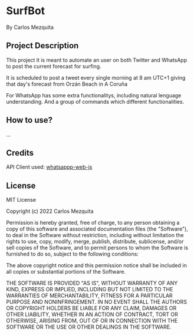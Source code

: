 # SurfBot
By Carlos Mezquita

## Project Description
This project it is meant to automate an user on both Twitter and WhatsApp to post the current forecast for surfing.

It is scheduled to post a tweet every single morning at 8 am UTC+1 giving that day's forecast from Orzán Beach in A Coruña

For WhatsApp has some extra functionalitys, including natural lenguage understanding. And a group of commands which different  functionalities.

## How to use?
...

## Credits
API Client used:
[whatsappp-web-js](https://github.com/pedroslopez/whatsapp-web.js)

## License
MIT License

Copyright (c) 2022 Carlos Mezquita

Permission is hereby granted, free of charge, to any person obtaining a copy
of this software and associated documentation files (the "Software"), to deal
in the Software without restriction, including without limitation the rights
to use, copy, modify, merge, publish, distribute, sublicense, and/or sell
copies of the Software, and to permit persons to whom the Software is
furnished to do so, subject to the following conditions:

The above copyright notice and this permission notice shall be included in all
copies or substantial portions of the Software.

THE SOFTWARE IS PROVIDED "AS IS", WITHOUT WARRANTY OF ANY KIND, EXPRESS OR
IMPLIED, INCLUDING BUT NOT LIMITED TO THE WARRANTIES OF MERCHANTABILITY,
FITNESS FOR A PARTICULAR PURPOSE AND NONINFRINGEMENT. IN NO EVENT SHALL THE
AUTHORS OR COPYRIGHT HOLDERS BE LIABLE FOR ANY CLAIM, DAMAGES OR OTHER
LIABILITY, WHETHER IN AN ACTION OF CONTRACT, TORT OR OTHERWISE, ARISING FROM,
OUT OF OR IN CONNECTION WITH THE SOFTWARE OR THE USE OR OTHER DEALINGS IN THE
SOFTWARE.

